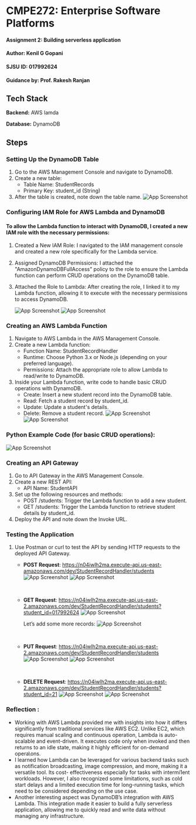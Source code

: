 
# CMPE272: Enterprise Software Platforms

#### Assignment 2: Building serverless application
#### Author: Kenil G Gopani
#### SJSU ID: 017992624
#### Guidance by: Prof. Rakesh Ranjan

## Tech Stack

**Backend:** AWS lamda

**Database:** DynamoDB

## Steps

### Setting Up the DynamoDB Table
1. Go to the AWS Management Console and navigate to DynamoDB.
2. Create a new table:
   - Table Name: StudentRecords
   - Primary Key: student_id (String)
3. After the table is created, note down the table name.
   ![App Screenshot](images/1.png)

### Configuring IAM Role for AWS Lambda and DynamoDB
#### To allow the Lambda function to interact with DynamoDB, I created a new IAM role with the necessary permissions:

1. Created a New IAM Role: I navigated to the IAM management console and created a new role specifically for the Lambda service.
2. Assigned DynamoDB Permissions: I attached the "AmazonDynamoDBFullAccess" policy to the role to ensure the Lambda function can perform CRUD operations on the DynamoDB table.
3. Attached the Role to Lambda: After creating the role, I linked it to my Lambda function, allowing it to execute with the necessary permissions to access DynamoDB.

   ![App Screenshot](images/3.png)
   ![App Screenshot](images/5.png)


### Creating an AWS Lambda Function
1. Navigate to AWS Lambda in the AWS Management Console.
2. Create a new Lambda function:
   - Function Name: StudentRecordHandler
   - Runtime: Choose Python 3.x or Node.js (depending on your preferred language).
   - Permissions: Attach the appropriate role to allow Lambda to read/write to DynamoDB.
3. Inside your Lambda function, write code to handle basic CRUD operations with DynamoDB.
   - Create: Insert a new student record into the DynamoDB table.
   - Read: Fetch a student record by student_id.
   - Update: Update a student's details.
   - Delete: Remove a student record.
![App Screenshot](images/6.png)
![App Screenshot](images/7.png)


### Python Example Code (for basic CRUD operations):
![App Screenshot](images/carbon.png)

### Creating an API Gateway
1. Go to API Gateway in the AWS Management Console.
2. Create a new REST API:
   - API Name: StudentAPI
3. Set up the following resources and methods:
   - POST /students: Trigger the Lambda function to add a new student.
   - GET /students: Trigger the Lambda function to retrieve student details by student_id.
4. Deploy the API and note down the Invoke URL.

### Testing the Application
1. Use Postman or curl to test the API by sending HTTP requests to the deployed API Gateway.
   - **POST Request**: https://n04iwlh2ma.execute-api.us-east-amazonaws.com/dev/StudentRecordHandler/students
     ![App Screenshot](images/8.png)
     ![App Screenshot](images/9.png)

     <br />
   - **GET Request**: https://n04iwlh2ma.execute-api.us-east-2.amazonaws.com/dev/StudentRecordHandler/students?student_id=017992624
     ![App Screenshot](images/10.png)

     Let’s add some more records:
     ![App Screenshot](images/11.png)

      <br />
   - **PUT Request**: https://n04iwlh2ma.execute-api.us-east-2.amazonaws.com/dev/StudentRecordHandler/students
     ![App Screenshot](images/12.png)
     ![App Screenshot](images/13.png)

      <br />
   - **DELETE Request**: https://n04iwlh2ma.execute-api.us-east-2.amazonaws.com/dev/StudentRecordHandler/students?student_id=21
     ![App Screenshot](images/14.png)
     ![App Screenshot](images/15.png)

### Reflection :
- Working with AWS Lambda provided me with insights into how it differs significantly from traditional services like AWS EC2. Unlike EC2, which requires manual scaling and continuous operation, Lambda is auto-scalable and event-driven. It executes code only when invoked and then returns to an idle state, making it highly efficient for on-demand opera\ons.
- I learned how Lambda can be leveraged for various backend tasks such as notification broadcasting, image compression, and more, making it a versatile tool. Its cost- effectiveness especially for tasks with intermi1ent workloads. However, I also recognized some limitations, such as cold start delays and a limited execution time for long-running tasks, which need to be considered depending on the use case.
- Another interesting aspect was DynamoDB’s integration with AWS Lambda. This integration made it easier to build a fully serverless application, allowing me to quickly read and write data without managing any infrastructure.
